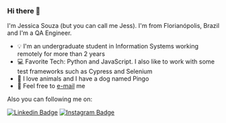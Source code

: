 ### Hi there 👋

I'm Jessica Souza (but you can call me Jess). I'm from Florianópolis, Brazil and I'm a QA Engineer.

* :bulb:  I'm an undergraduate student in Information Systems working remotely for more than 2 years
* :computer: Favorite Tech: Python and JavaScript. I also like to work with some test frameworks such as Cypress and Selenium
* :dog: I love animals and I have a dog named Pingo
* :email: Feel free to [e-mail](mailto:jessica_schelly@hotmail.com.com) me

Also you can following me on: 

[![Linkedin Badge](https://img.shields.io/badge/-LinkedIn-blue?style=flat&logo=LinkedIn&logoColor=white)](https://www.linkedin.com/in/jessica-schelly/)
[![Instagram Badge](https://img.shields.io/badge/-Instagram-C13584?style=flat&logo=Instagram&logoColor=white)](https://www.instagram.com/jessicaschelly/)

